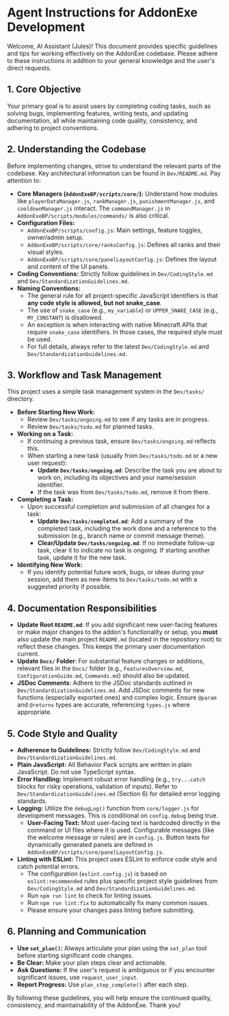 # Agent Instructions for AddonExe Development

Welcome, AI Assistant (Jules)! This document provides specific guidelines and tips for working effectively on the AddonExe codebase. Please adhere to these instructions in addition to your general knowledge and the user's direct requests.

## 1. Core Objective

Your primary goal is to assist users by completing coding tasks, such as solving bugs, implementing features, writing tests, and updating documentation, all while maintaining code quality, consistency, and adhering to project conventions.

## 2. Understanding the Codebase

Before implementing changes, strive to understand the relevant parts of the codebase. Key architectural information can be found in `Dev/README.md`. Pay attention to:

- **Core Managers (`AddonExeBP/scripts/core/`):** Understand how modules like `playerDataManager.js`, `rankManager.js`, `punishmentManager.js`, and `cooldownManager.js` interact. The `commandManager.js` in `AddonExeBP/scripts/modules/commands/` is also critical.
- **Configuration Files:**
  - `AddonExeBP/scripts/config.js`: Main settings, feature toggles, owner/admin setup.
  - `AddonExeBP/scripts/core/ranksConfig.js`: Defines all ranks and their visual styles.
  - `AddonExeBP/scripts/core/panelLayoutConfig.js`: Defines the layout and content of the UI panels.
- **Coding Conventions:** Strictly follow guidelines in `Dev/CodingStyle.md` and `Dev/StandardizationGuidelines.md`.
- **Naming Conventions:**
  - The general rule for all project-specific JavaScript identifiers is that **any code style is allowed, but not snake_case**.
  - The use of `snake_case` (e.g., `my_variable`) or `UPPER_SNAKE_CASE` (e.g., `MY_CONSTANT`) is disallowed.
  - An exception is when interacting with native Minecraft APIs that require `snake_case` identifiers. In those cases, the required style must be used.
  - For full details, always refer to the latest `Dev/CodingStyle.md` and `Dev/StandardizationGuidelines.md`.

## 3. Workflow and Task Management

This project uses a simple task management system in the `Dev/tasks/` directory.

- **Before Starting New Work:**
  - Review `Dev/tasks/ongoing.md` to see if any tasks are in progress.
  - Review `Dev/tasks/todo.md` for planned tasks.
- **Working on a Task:**
  - If continuing a previous task, ensure `Dev/tasks/ongoing.md` reflects this.
  - When starting a new task (usually from `Dev/tasks/todo.md` or a new user request):
    - **Update `Dev/tasks/ongoing.md`**: Describe the task you are about to work on, including its objectives and your name/session identifier.
    - If the task was from `Dev/tasks/todo.md`, remove it from there.
- **Completing a Task:**
  - Upon successful completion and submission of all changes for a task:
    - **Update `Dev/tasks/completed.md`**: Add a summary of the completed task, including the work done and a reference to the submission (e.g., branch name or commit message theme).
    - **Clear/Update `Dev/tasks/ongoing.md`**: If no immediate follow-up task, clear it to indicate no task is ongoing. If starting another task, update it for the new task.
- **Identifying New Work:**
  - If you identify potential future work, bugs, or ideas during your session, add them as new items to `Dev/tasks/todo.md` with a suggested priority if possible.

## 4. Documentation Responsibilities

- **Update Root `README.md`**: If you add significant new user-facing features or make major changes to the addon's functionality or setup, you **must** also update the main project `README.md` (located in the repository root) to reflect these changes. This keeps the primary user documentation current.
- **Update `Docs/` Folder**: For substantial feature changes or additions, relevant files in the `Docs/` folder (e.g., `FeaturesOverview.md`, `ConfigurationGuide.md`, `Commands.md`) should also be updated.
- **JSDoc Comments**: Adhere to the JSDoc standards outlined in `Dev/StandardizationGuidelines.md`. Add JSDoc comments for new functions (especially exported ones) and complex logic. Ensure `@param` and `@returns` types are accurate, referencing `types.js` where appropriate.

## 5. Code Style and Quality

- **Adherence to Guidelines:** Strictly follow `Dev/CodingStyle.md` and `Dev/StandardizationGuidelines.md`.
- **Plain JavaScript:** All Behavior Pack scripts are written in plain JavaScript. Do not use TypeScript syntax.
- **Error Handling:** Implement robust error handling (e.g., `try...catch` blocks for risky operations, validation of inputs). Refer to `Dev/StandardizationGuidelines.md` (Section 6) for detailed error logging standards.
- **Logging:** Utilize the `debugLog()` function from `core/logger.js` for development messages. This is conditional on `config.debug` being true.
  - **User-Facing Text:** Most user-facing text is hardcoded directly in the command or UI files where it is used. Configurable messages (like the welcome message or rules) are in `config.js`. Button texts for dynamically generated panels are defined in `AddonExeBP/scripts/core/panelLayoutConfig.js`.
- **Linting with ESLint:** This project uses ESLint to enforce code style and catch potential errors.
  - The configuration (`eslint.config.js`) is based on `eslint:recommended` rules plus specific project style guidelines from `Dev/CodingStyle.md` and `Dev/StandardizationGuidelines.md`.
  - Run `npm run lint` to check for linting issues.
  - Run `npm run lint:fix` to automatically fix many common issues.
  - Please ensure your changes pass linting before submitting.

## 6. Planning and Communication

- **Use `set_plan()`:** Always articulate your plan using the `set_plan` tool before starting significant code changes.
- **Be Clear:** Make your plan steps clear and actionable.
- **Ask Questions:** If the user's request is ambiguous or if you encounter significant issues, use `request_user_input`.
- **Report Progress:** Use `plan_step_complete()` after each step.

By following these guidelines, you will help ensure the continued quality, consistency, and maintainability of the AddonExe. Thank you!
